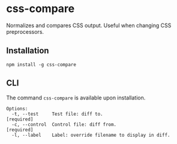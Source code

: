 # css-compare

Normalizes and compares CSS output. Useful when changing CSS preprocessors.


## Installation

    npm install -g css-compare


## CLI

The command `css-compare` is available upon installation.

    Options:
      -t, --test     Test file: diff to.                           [required]
      -c, --control  Control file: diff from.                      [required]
      -l, --label    Label: override filename to display in diff.
